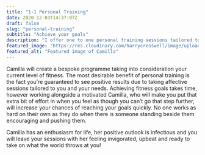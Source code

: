 ```yaml
---
title: "1-1 Personal Training"
date: 2020-12-03T14:37:07Z
draft: false
slug: "personal-training"
subtitle: "Achieve your goals"
description: "I offer one to one personal training sessions tailored to your personal fitness goals."
featured_image: "https://res.cloudinary.com/harrycresswell/image/upload/v1607006817/camilla-cresswell-fitness-personal-training.jpg"
featured_alt: "Featured image of Camilla"
---
```

Camilla will create a bespoke programme taking into consideration your current level of
fitness. The most desirable benefit of personal training is the fact you’re guaranteed to see
positive results due to taking affective sessions tailored to you and your needs.
Achieving fitness goals takes time, however working alongside a motivated Camilla, who will
make you put that extra bit of effort in when you feel as though you can’t go that step
further, will increase your chances of reaching your goals quickly. No one works as hard on
their own as they do when there is someone standing beside them encouraging and pushing
them.

Camilla has an enthusiasm for life, her positive outlook is infectious and you will leave your
sessions with her feeling invigorated, upbeat and ready to take on what the world throws at
you!

